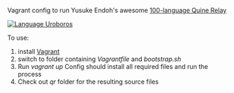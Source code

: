 
Vagrant config to run Yusuke Endoh's awesome [100-language Quine Relay](https://github.com/mame/quine-relay)

[![Language Uroboros](https://raw.github.com/mame/quine-relay/master/langs.png)](https://github.com/mame/quine-relay)

To use:

1. install [Vagrant](http://www.vagrantup.com/)
2. switch to folder containing *Vagrantfile* and *bootstrap.sh*
3. Run *vagrant up* Config should install all required files and run the process
4. Check out *qr* folder for the resulting source files
